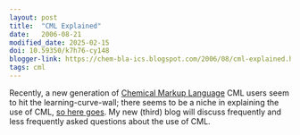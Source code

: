 ```yaml
---
layout: post
title:  "CML Explained"
date:   2006-08-21
modified_date: 2025-02-15
doi: 10.59350/k7h76-cy148
blogger-link: https://chem-bla-ics.blogspot.com/2006/08/cml-explained.html
tags: cml
---
```


Recently, a new generation of [Chemical Markup Language](http://www.xml-cml.org/) CML users seem to hit the
learning-curve-wall; there seems to be a niche in explaining the use of CML,
[so here goes](http://cmlexplained.blogspot.com/2006/08/cml-explained.html). My new (third) blog will discuss
frequently and less frequently asked questions about the use of CML.
